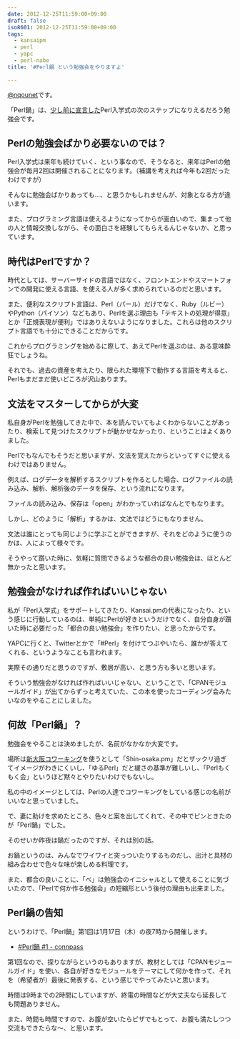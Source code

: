 ```yaml
---
date: 2012-12-25T11:59:00+09:00
draft: false
iso8601: 2012-12-25T11:59:00+09:00
tags:
  - kansaipm
  - perl
  - yapc
  - perl-nabe
title: '#Perl鍋 という勉強会をやりますよ'

---
```


<a href="https://twitter.com/nqounet">@nqounet</a>です。

「Perl鍋」は、<a href="/2012/12/18/143300">少し前に宣言した</a>Perl入学式の次のステップになりえるだろう勉強会です。

<h2>Perlの勉強会ばかり必要ないのでは？</h2>

Perl入学式は来年も続けていく、という事なので、そうなると、来年はPerlの勉強会が毎月2回は開催されることになります。（補講を考えれば今年も2回だったわけですが）

そんなに勉強会ばかりあっても…、と思うかもしれませんが、対象となる方が違います。

また、プログラミング言語は使えるようになってからが面白いので、集まって他の人と情報交換しながら、その面白さを経験してもらえるんじゃないか、と思っています。

<h2>時代はPerlですか？</h2>

時代としては、サーバーサイドの言語ではなく、フロントエンドやスマートフォンでの開発に使える言語、を使える人が多く求められているのだと思います。

また、便利なスクリプト言語は、Perl（パール）だけでなく、Ruby（ルビー）やPython（パイソン）などもあり、Perlを選ぶ理由も「テキストの処理が得意」とか「正規表現が便利」ではありえないようになりました。これらは他のスクリプト言語でも十分にできることだからです。

これからプログラミングを始めるに際して、あえてPerlを選ぶのは、ある意味酔狂でしょうね。

それでも、過去の資産を考えたり、限られた環境下で動作する言語を考えると、Perlもまだまだ使いどころが沢山あります。

<h2>文法をマスターしてからが大変</h2>

私自身がPerlを勉強してきた中で、本を読んでいてもよくわからないことがあったり、検索して見つけたスクリプトが動かせなかったり、ということはよくありました。

Perlでもなんでもそうだと思いますが、文法を覚えたからといってすぐに使えるわけではありません。

例えば、ログデータを解析するスクリプトを作るとした場合、ログファイルの読み込み、解析、解析後のデータを保存、という流れになります。

ファイルの読み込み、保存は「open」がわかっていればなんとでもなります。

しかし、どのように「解析」するかは、文法ではどうにもなりません。

文法は誰にとっても同じように学ぶことができますが、それをどのように使うのかは、人によって様々です。

そうやって躓いた時に、気軽に質問できるような都合の良い勉強会は、ほとんど無かったと思います。

<h2>勉強会がなければ作ればいいじゃない</h2>

私が「Perl入学式」をサポートしてきたり、Kansai.pmの代表になったり、という感じに行動しているのは、単純にPerlが好きというだけでなく、自分自身が躓いた時に必要だった「都合の良い勉強会」を作りたい、と思ったからです。

YAPCに行くと、Twitterとかで「#Perl」を付けてつぶやいたら、誰かが答えてくれる、というようなことも言われます。

実際その通りだと思うのですが、敷居が高い、と思う方も多いと思います。

そういう勉強会がなければ作ればいいじゃない、ということで、「CPANモジュールガイド」が出てからずっと考えていた、この本を使ったコーディング会みたいなのをやることにしました。

<h2>何故「Perl鍋」？</h2>

勉強会をやることは決めましたが、名前がなかなか大変です。

場所は<a href="http://ww38.shin-osaka.in/">新大阪コワーキング</a>を使うとして「Shin-osaka.pm」だとザックリ過ぎてイメージがわきにくいし、「ゆるPerl」だと緩さの基準が難しいし、「Perlもくもく会」というほど黙々とやりたいわけでもないし。

私の中のイメージとしては、Perlの人達でコワーキングをしている感じの名前がいいなと思っていました。

で、妻に助けを求めたところ、色々と案を出してくれて、その中でピンときたのが「Perl鍋」でした。

そのせいか昨夜は鍋だったのですが、それは別の話。

お鍋というのは、みんなでワイワイと突っついたりするものだし、出汁と具材の組み合わせで色々な味が楽しめる料理です。

また、都合の良いことに、「べ」は勉強会のイニシャルとして使えることに気づいたので、「Perlで何か作る勉強会」の短縮形という後付の理由も出来ました。

<h2>Perl鍋の告知</h2>

というわけで、「Perl鍋」第1回は1月17日（木）の夜7時から開催します。

<ul><li><a href="http://connpass.com/event/1613/">#Perl鍋 #1 - connpass</a></li></ul>

第1回なので、探りながらというのもありますが、教材としては「CPANモジュールガイド」を使い、各自が好きなモジュールをテーマにして何かを作って、それを（希望者が）最後に発表する、という感じでやってみたいと思います。

時間は9時までの2時間にしていますが、終電の時間などが大丈夫なら延長しても問題ありません。

また、時間も時間ですので、お腹が空いたらピザでもとって、お腹も満たしつつ交流もできたらな〜、と思います。
